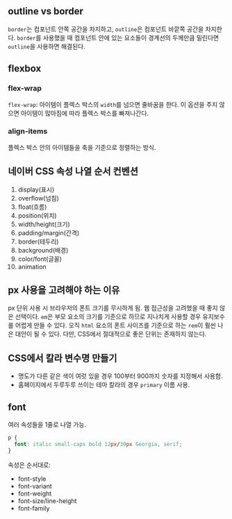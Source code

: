 ## outline vs border

`border`는 컴포넌트 안쪽 공간을 차지하고, `outline`은 컴포넌트 바깥쪽 공간을 차지한다. `border`를 사용했을 때 컴포넌트 안에 있는 요소들이 경계선의 두께만큼 밀린다면 `outline`을 사용하면 해결된다.

## flexbox

### flex-wrap

`flex-wrap`: 아이템이 플렉스 박스의 `width`를 넘으면 줄바꿈을 한다. 이 옵션을 주지 않으면 아이템이 많아짐에 따라 플렉스 박스를 빠져나간다.

### align-items

플렉스 박스 안의 아이템들을 축을 기준으로 정렬하는 방식.

## 네이버 CSS 속성 나열 순서 컨벤션

1. display(표시)
2. overflow(넘침)
3. float(흐름)
4. position(위치)
5. width/height(크기)
6. padding/margin(간격)
7. border(테두리)
8. background(배경)
9. color/font(글꼴)
10. animation

## px 사용을 고려해야 하는 이유

px 단위 사용 시 브라우저의 폰트 크기를 무시하게 됨. 웹 접근성을 고려했을 때 좋지 않은 선택이다. `em`은 부모 요소의 크기를 기준으로 하므로 지나치게 사용할 경우 유지보수를 어렵게 만들 수 있다. 오직 `html` 요소의 폰트 사이즈를 기준으로 하는 `rem`이 훨씬 나은 대안이 될 수 있다. 다만, CSS에서 절대적으로 좋은 단위는 존재하지 않는다.

## CSS에서 칼라 변수명 만들기

- 명도가 다른 같은 색이 여럿 있을 경우 100부터 900까지 숫자를 지정해서 사용함.
- 홈페이지에서 두루두루 쓰이는 테마 칼라의 경우 `primary` 이름 사용.

## font

여러 속성들을 1줄로 나열 가능.

```css
p {
  font: italic small-caps bold 12px/30px Georgia, serif;
}
```

속성은 순서대로:

- font-style
- font-variant
- font-weight
- font-size/line-height
- font-family
